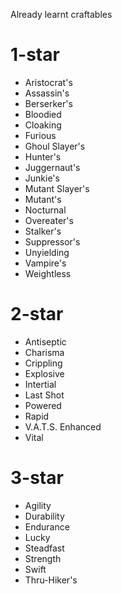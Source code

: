 Already learnt craftables

# 1-star
* Aristocrat's
* Assassin's
* Berserker's
* Bloodied
* Cloaking
* Furious
* Ghoul Slayer's
* Hunter's
* Juggernaut's
* Junkie's
* Mutant Slayer's
* Mutant's
* Nocturnal
* Overeater's
* Stalker's
* Suppressor's
* Unyielding
* Vampire's
* Weightless

# 2-star
* Antiseptic
* Charisma
* Crippling
* Explosive
* Intertial
* Last Shot
* Powered
* Rapid
* V.A.T.S. Enhanced
* Vital

# 3-star
* Agility
* Durability
* Endurance
* Lucky
* Steadfast
* Strength
* Swift
* Thru-Hiker's
